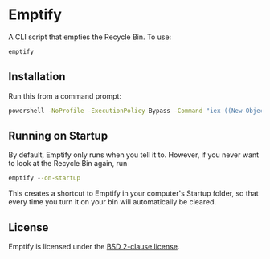 # Emptify

A CLI script that empties the Recycle Bin. To use:

```cmd
emptify
```

## Installation

Run this from a command prompt:

```cmd
powershell -NoProfile -ExecutionPolicy Bypass -Command "iex ((New-Object Net.WebClient).DownloadString('https://github.com/jamesqo/Emptify/raw/master/install.ps1'))" && set Path=%Path%;%LocalAppData%\Emptify
```

## Running on Startup

By default, Emptify only runs when you tell it to. However, if you never want to look at the Recycle Bin again, run

```cmd
emptify --on-startup
```

This creates a shortcut to Emptify in your computer's Startup folder, so that every time you turn it on your bin will automatically be cleared.

## License

Emptify is licensed under the [BSD 2-clause license](bsd.license).

